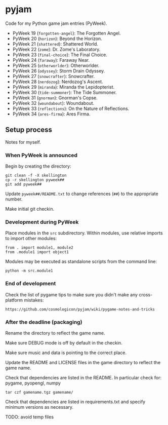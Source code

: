 # pyjam

Code for my Python game jam entries (PyWeek).

* PyWeek 19 (`forgotten-angel`): The Forgotten Angel.
* PyWeek 20 (`horizon`): Beyond the Horizon.
* PyWeek 21 (`shattered`): Shattered World.
* PyWeek 22 (`zome`): Dr. Zome's Laboratory.
* PyWeek 23 (`final-choice`): The Final Choice.
* PyWeek 24 (`faraway`): Faraway Near.
* PyWeek 25 (`otherworlder`): Otherworlder.
* PyWeek 26 (`odyssey`): Storm Drain Odyssey.
* PyWeek 27 (`snowcrafter`): Snowcrafter.
* PyWeek 28 (`nerdozog`): Nerdozog's Ascent.
* PyWeek 29 (`miranda`): Miranda the Lepidopterist.
* PyWeek 30 (`tide-summoner`): The Tide Summoner.
* PyWeek 31 (`gnorman`): Gnorman's Copse.
* PyWeek 32 (`woundabout`): Woundabout.
* PyWeek 33 (`reflections`): On the Nature of Reflections.
* PyWeek 34 (`ares-firma`): Ares Firma.

## Setup process

Notes for myself.

### When PyWeek is announced

Begin by creating the directory:

	git clean -f -X skellington
	cp -r skellington pyweek##
	git add pyweek##

Update `pyweek##/README.txt` to change references (`##`) to the appropriate number.

Make initial git checkin.

### Development during PyWeek

Place modules in the `src` subdirectory. Within modules, use relative imports to import other
modules:

	from . import module1, module2
	from .module1 import object1

Modules may be executed as standalone scripts from the command line:

	python -m src.module1

### End of development

Check the list of pygame tips to make sure you didn't make any cross-platform mistakes:

	https://github.com/cosmologicon/pyjam/wiki/pygame-notes-and-tricks

### After the deadline (packaging)

Rename the directory to reflect the game name.

Make sure DEBUG mode is off by default in the checkin.

Make sure music and data is pointing to the correct place.

Update the README and LICENSE files in the game directory to reflect the game name.

Check that dependencies are listed in the README. In particular check for: pygame, pyopengl, numpy

	tar czf gamename.tgz gamename/

Check that dependencies are listed in requirements.txt and specify minimum versions as necessary.

TODO: avoid temp files
